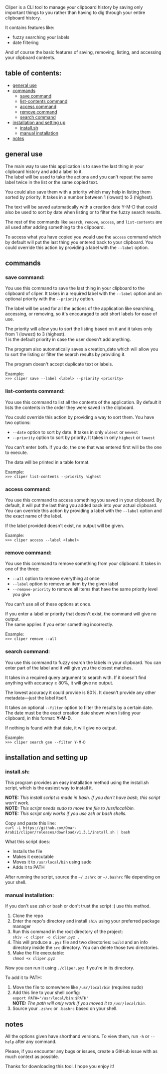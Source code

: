 Cliper is a CLI tool to manage your clipboard history by saving only important things to you rather than having to dig through your entire clipboard history.

It contains features like:
- fuzzy searching your labels
- date filtering

And of course the basic features of saving, removing, listing, and accessing your clipboard contents.

## table of contents:
- [general use](#general-use)
- [commands](#commands)
  - [save command](#save-command)
  - [list-contents command](#list-contents-command)
  - [access command](#access-command)
  - [remove command](#remove-command)
  - [search command](#search-command)
- [installation and setting up](#installation-and-setting-up)
  - [install.sh](#installsh)
  - [manual installation](#manual-installation)
- [notes](#notes)

## general use
The main way to use this application is to save the last thing in your clipboard history and add a label to it.  
The label will be used to take the actions and you can't repeat the same label twice in the list or the same copied text.

You could also save them with a priority which may help in listing them sorted by priority. It takes in a number between 1 (lowest) to 3 (highest).

The text will be saved automatically with a creation date Y-M-D that could also be used to sort by date when listing or to filter the fuzzy search results.

The rest of the commands like `search`, `remove`, `access`, and `list-contents` are all used after adding something to the clipboard.

To access what you have copied you would use the `access` command which by default will put the last thing you entered back to your clipboard. You could override this action by providing a label with the `--label` option.

## commands

### save command:
You use this command to save the last thing in your clipboard to the clipboard of cliper. It takes in a required label with the `--label` option and an optional priority with the `--priority` option.

The label will be used for all the actions of the application like searching, accessing, or removing, so it's encouraged to add short labels for ease of use.

The priority will allow you to sort the listing based on it and it takes only from 1 (lowest) to 3 (highest).  
1 is the default priority in case the user doesn't add anything.

The program also automatically saves a creation_date which will allow you to sort the listing or filter the search results by providing it.

The program doesn't accept duplicate text or labels.

Example:  
`>>> cliper save --label <label> --priority <priority>`

### list-contents command:
You use this command to list all the contents of the application. By default it lists the contents in the order they were saved in the clipboard.

You could override this action by providing a way to sort them. You have two options:
- `--date` option to sort by date. It takes in only `oldest` or `newest`
- `--priority` option to sort by priority. It takes in only `highest` or `lowest`

You can't enter both. If you do, the one that was entered first will be the one to execute.

The data will be printed in a table format.

Example:  
`>>> cliper list-contents --priority highest`

### access command:
You use this command to access something you saved in your clipboard. By default, it will put the last thing you added back into your actual clipboard.  
You can override this action by providing a label with the `--label` option and the exact name of the label.

If the label provided doesn't exist, no output will be given.

Example:  
`>>> cliper access --label <label>`

### remove command:
You use this command to remove something from your clipboard. It takes in one of the three:
- `--all` option to remove everything at once
- `--label` option to remove an item by the given label
- `--remove-priority` to remove all items that have the same priority level you give

You can't use all of these options at once.

If you enter a label or priority that doesn't exist, the command will give no output.  
The same applies if you enter something incorrectly.

Example:  
`>>> cliper remove --all`

### search command:
You use this command to fuzzy search the labels in your clipboard. You can enter part of the label and it will give you the closest matches.

It takes in a required query argument to search with. If it doesn't find anything with accuracy ≥ 80%, it will give no output.

The lowest accuracy it could provide is 80%. It doesn't provide any other metadata—just the label itself.

It takes an optional `--filter` option to filter the results by a certain date.  
The date must be the exact creation date shown when listing your clipboard, in this format: **Y-M-D**.

If nothing is found with that date, it will give no output.

Example:  
`>>> cliper search gee --filter Y-M-D`

## installation and setting up

### install.sh:
This program provides an easy installation method using the install.sh script, which is the easiest way to install it.

**NOTE:** *This install script is made in bash. If you don't have bash, this script won't work.*  
**NOTE:** *This script needs sudo to move the file to /usr/local/bin.*  
**NOTE:** *This script only works if you use zsh or bash shells.*

Copy and paste this line:  
`curl -L https://github.com/Omar-Arabi1/cliper/releases/download/v1.3.1/install.sh | bash`

What this script does:
- Installs the file
- Makes it executable
- Moves it to `/usr/local/bin` using sudo
- Adds it to PATH

After running the script, source the `~/.zshrc` or `~/.bashrc` file depending on your shell.

### manual installation:
If you don't use zsh or bash or don't trust the script :( use this method.

1. Clone the repo  
2. Enter the repo's directory and install `shiv` using your preferred package manager  
3. Run this command in the root directory of the project:  
   `shiv -c cliper -o cliper.pyz .`  
4. This will produce a `.pyz` file and two directories: `build` and an info directory inside the `src` directory. You can delete those two directories.  
5. Make the file executable:  
   `chmod +x cliper.pyz`

Now you can run it using `./cliper.pyz` if you're in its directory.

To add it to PATH:
1. Move the file to somewhere like `/usr/local/bin` (requires sudo)
2. Add this line to your shell config:  
   `export PATH="/usr/local/bin:$PATH"`  
   **NOTE:** *The path will only work if you moved it to `/usr/local/bin`.*
3. Source your `.zshrc` or `.bashrc` based on your shell.

## notes
All the options given have shorthand versions. To view them, run `-h` or `--help` after any command.

Please, if you encounter any bugs or issues, create a GitHub issue with as much context as possible.

Thanks for downloading this tool. I hope you enjoy it!